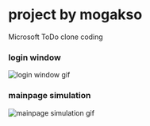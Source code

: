 # project by mogakso
Microsoft ToDo clone coding

### login window
<img src="https://user-images.githubusercontent.com/83941092/182519972-a220b89d-c5a4-4518-91b2-23032906dd5d.gif" alt="login window gif">


### mainpage simulation
<img src="https://user-images.githubusercontent.com/83941092/183356069-aba418a8-83cb-4b6a-b820-5954f754314e.gif" alt="mainpage simulation gif">

